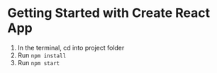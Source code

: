 # Getting Started with Create React App

1. In the terminal, cd into project folder
2. Run `npm install`
3. Run `npm start`